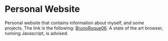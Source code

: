 # Personal Website

Personal website that contains information about myself, and some projects. The link is the following: <a href="https://brunoroque06.github.io" target="_blank">BrunoRoque06</a>. A state of the art browser, running Javascript, is advised.